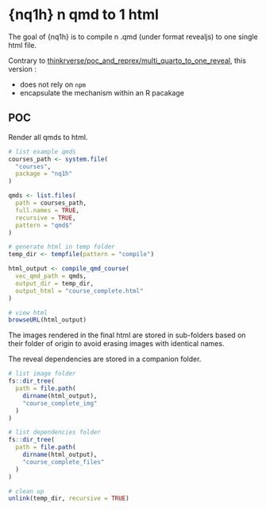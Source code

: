 
<!-- README.md is generated from README.Rmd. Please edit that file -->

# {nq1h} n qmd to 1 html

<!-- badges: start -->
<!-- badges: end -->

The goal of {nq1h} is to compile n .qmd (under format revealjs) to one
single html file.

Contrary to
[thinkrverse/poc_and_reprex/multi_quarto_to_one_reveal](https://forge.thinkr.fr/thinkr/thinkrverse/poc_and_reprex/multi_quarto_to_one_reveal),
this version :

- does not rely on `npm`
- encapsulate the mechanism within an R pacakage

## POC

Render all qmds to html.

``` r
# list example qmds
courses_path <- system.file(
  "courses",
  package = "nq1h"
)

qmds <- list.files(
  path = courses_path,
  full.names = TRUE,
  recursive = TRUE,
  pattern = "qmd$"
)

# generate html in temp folder
temp_dir <- tempfile(pattern = "compile")

html_output <- compile_qmd_course(
  vec_qmd_path = qmds,
  output_dir = temp_dir,
  output_html = "course_complete.html"
)
```

``` r
# view html
browseURL(html_output)
```

The images rendered in the final html are stored in sub-folders based on
their folder of origin to avoid erasing images with identical names.

The reveal dependencies are stored in a companion folder.

``` r
# list image folder
fs::dir_tree(
  path = file.path(
    dirname(html_output),
    "course_complete_img"
  )
)

# list dependencies folder
fs::dir_tree(
  path = file.path(
    dirname(html_output),
    "course_complete_files"
  )
)

# clean up
unlink(temp_dir, recursive = TRUE)
```
